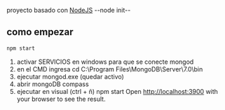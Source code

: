 proyecto basado con [NodeJS](https://nodejs.com)
--node init--

## como empezar



```bash
npm start

```

1. activar SERVICIOS en windows para que se conecte mongod
2. en el CMD ingresa  cd C:\Program Files\MongoDB\Server\7.0\bin
3. ejecutar mongod.exe (quedar activo)
4. abrir mongoDB compass
5. ejecutar en visual (ctrl + ñ) npm start
Open [http://localhost:3900](http://localhost:3900) with your browser to see the result.








